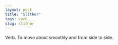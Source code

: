 ```yaml
---
layout: post
title: "Slither"
tags: verb
slug: slither
---
```

Verb. To move about smoothly and from side to side.

